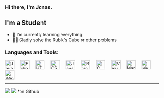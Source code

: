 ### Hi there, I'm Jonas.

## I'm a Student
- 🌱 I'm currently learning everything
- 🧙‍♂️ Gladly solve the Rubik's Cube or other problems

### Languages and Tools:
<div>
    <img margin="5px" alt="Java" height="30px" src="https://upload.wikimedia.org/wikipedia/de/e/e1/Java-Logo.svg" />&nbsp;&nbsp;&nbsp;&nbsp;
    <img margin="5px" alt="Eclipse" height="30px" src="https://upload.wikimedia.org/wikipedia/commons/d/d0/Eclipse-Luna-Logo.svg"/>&nbsp;&nbsp;&nbsp;&nbsp;
    <img margin="5px" alt="HTML" height="30px" src="https://upload.wikimedia.org/wikipedia/commons/6/61/HTML5_logo_and_wordmark.svg"/>&nbsp;&nbsp;&nbsp;&nbsp;
    <img margin="5px" alt="CSS" height="30px" src="https://upload.wikimedia.org/wikipedia/commons/d/d5/CSS3_logo_and_wordmark.svg"/>&nbsp;&nbsp;&nbsp;&nbsp;
    <img margin="5px" alt="JavaScript" height="30px" src="https://upload.wikimedia.org/wikipedia/commons/9/99/Unofficial_JavaScript_logo_2.svg"/>&nbsp;&nbsp;&nbsp;&nbsp;
    <img margin="5px" alt="Brackets" height="30px" src="https://upload.wikimedia.org/wikipedia/commons/4/4c/Brackets_Icon.svg"/>&nbsp;&nbsp;&nbsp;&nbsp;
    <img margin="5px" alt="C" height="30px" src="https://upload.wikimedia.org/wikipedia/commons/3/35/The_C_Programming_Language_logo.svg"/>&nbsp;&nbsp;&nbsp;&nbsp;
    <img margin="5px" alt="Visual Studio Code" height="30px" src="https://upload.wikimedia.org/wikipedia/commons/2/2d/Visual_Studio_Code_1.18_icon.svg"/>&nbsp;&nbsp;&nbsp;&nbsp;
    <img margin="5px" alt="MariaDB" height="30px" src="https://upload.wikimedia.org/wikipedia/commons/c/c9/MariaDB_Logo.png"/>&nbsp;&nbsp;&nbsp;&nbsp;
    <img margin="5px" alt="MySQL" height="30px" src="https://upload.wikimedia.org/wikipedia/de/d/dd/MySQL_logo.svg"/>&nbsp;&nbsp;&nbsp;&nbsp;
    <img margin="5px" alt="Windows Terminal" height="30px" src="https://upload.wikimedia.org/wikipedia/commons/0/01/Windows_Terminal_Logo_256x256.png"/>
</div>

--- 

<img src="https://github-readme-stats.vercel.app/api/top-langs/?username=Jonas-Hamburg&layout=compact"/> <img algin="left" src="https://github-readme-stats.vercel.app/api/pin/?username=Jonas-Hamburg&repo=Tic-Tac-Toe"/>
*on Github


<!---
Jonas-Hamburg/Jonas-Hamburg is a ✨ special ✨ repository because its `README.md` (this file) appears on your GitHub profile.
You can click the Preview link to take a look at your changes.
--->
